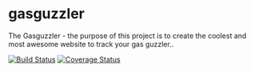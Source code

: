 # gasguzzler
The Gasguzzler - the purpose of this project is to create the coolest and most awesome website to track your gas guzzler..

[![Build Status](https://travis-ci.org/spinetrak/gasguzzler.svg?branch=master)](https://travis-ci.org/spinetrak/gasguzzler)
[![Coverage Status](https://coveralls.io/repos/spinetrak/gasguzzler/badge.svg?branch=master)](https://coveralls.io/r/spinetrak/gasguzzler?branch=master)
